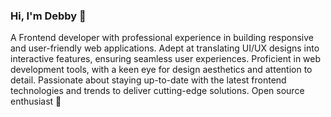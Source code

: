 ### Hi, I'm Debby 👋
A Frontend developer with professional experience in building responsive and user-friendly web applications. Adept at translating UI/UX designs into interactive features, ensuring seamless user experiences. Proficient in web development tools, with a keen eye for design aesthetics and attention to detail. Passionate about staying up-to-date with the latest frontend technologies and trends to deliver cutting-edge solutions.
Open source enthusiast 🌱
<!--
**Debby486/Debby486** is a ✨ _special_ ✨ repository because its `README.md` (this file) appears on your GitHub profile.

- 🔭 I’m currently working on ...
- 🌱 I’m currently learning ...
- 👯 I’m looking to collaborate on ...
- 🤔 I’m looking for help with ...
- 💬 Ask me about ...
- 📫 How to reach me: ...
- 😄 Pronouns: ...
- ⚡ Fun fact: ...
-->
